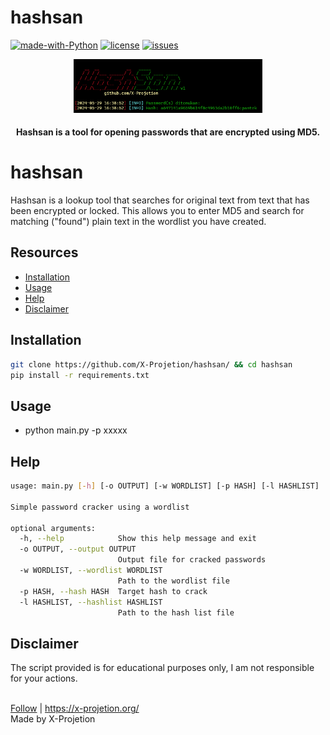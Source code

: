 # hashsan

[![made-with-Python](https://img.shields.io/badge/made%20with-Python-blue.svg)](https://www.python.org/)
[![license](https://img.shields.io/badge/license-MIT-blue.svg)](LICENSE)
[![issues](https://img.shields.io/github/issues/X-Projetion/hashsan?color=blue)](https://github.com/X-Projetion/hashsan/issues)

<p align="center">
    <img src="https://raw.githubusercontent.com/X-Projetion/hashsan/main/gambar.png" alt="hashsan" width="60%">
</p>
<h4 align="center">Hashsan is a tool for opening passwords that are encrypted using MD5.</h4>

# hashsan
Hashsan is a lookup tool that searches for original text from text that has been encrypted or locked. This allows you to enter MD5 and search for matching ("found") plain text in the wordlist you have created.

## Resources
- [Installation](#installation)
- [Usage](#usage)
- [Help](#help)
- [Disclaimer](#Disclaimer)

## Installation

```bash
git clone https://github.com/X-Projetion/hashsan/ && cd hashsan
pip install -r requirements.txt
```

## Usage
- python main.py -p xxxxx

## Help
```bash
usage: main.py [-h] [-o OUTPUT] [-w WORDLIST] [-p HASH] [-l HASHLIST]

Simple password cracker using a wordlist

optional arguments:
  -h, --help            Show this help message and exit
  -o OUTPUT, --output OUTPUT
                        Output file for cracked passwords
  -w WORDLIST, --wordlist WORDLIST
                        Path to the wordlist file
  -p HASH, --hash HASH  Target hash to crack
  -l HASHLIST, --hashlist HASHLIST
                        Path to the hash list file
```
                        

## Disclaimer
The script provided is for educational purposes only, I am not responsible for your actions.

<br>
<a href="https://www.instagram.com/lutfifakee/" target="_blank" rel="noopener noreferrer">Follow</a> | <a href="https://x-projetion.org/" target="_blank" rel="noopener noreferrer">https://x-projetion.org/</a>
    <br>
Made by X-Projetion
